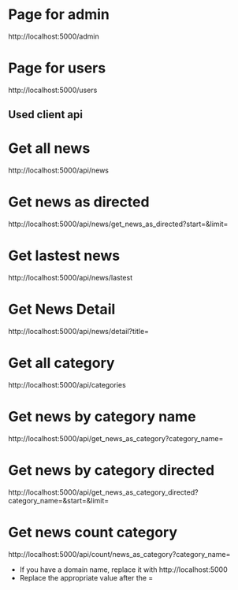# Page for admin
http://localhost:5000/admin

# Page for users
http://localhost:5000/users

## Used client api

# Get all news
http://localhost:5000/api/news

# Get news as directed
http://localhost:5000/api/news/get_news_as_directed?start=&limit=

# Get lastest news
http://localhost:5000/api/news/lastest

# Get News Detail
http://localhost:5000/api/news/detail?title=

# Get all category
http://localhost:5000/api/categories

# Get news by category name
http://localhost:5000/api/get_news_as_category?category_name=

# Get news by category directed
http://localhost:5000/api/get_news_as_category_directed?category_name=&start=&limit=

# Get news count category
http://localhost:5000/api/count/news_as_category?category_name=

- If you have a domain name, replace it with http://localhost:5000
- Replace the appropriate value after the =
